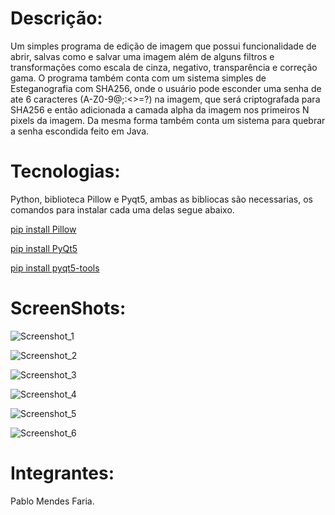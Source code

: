 # Descrição:

Um simples programa de edição de imagem que possui funcionalidade de abrir, salvas como e salvar uma imagem
além de alguns filtros e transformações como escala de cinza, negativo, transparência e correção gama.
O programa também conta com um sistema simples de Esteganografia com SHA256, onde o usuário pode esconder
uma senha de ate 6 caracteres (A-Z0-9@;:<>=?) na imagem, que será criptografada para SHA256 e então adicionada
a camada alpha da imagem nos primeiros N pixels da imagem.
Da mesma forma também conta um sistema para quebrar a senha escondida feito em Java.

# Tecnologias:

Python, biblioteca Pillow e Pyqt5, ambas as bibliocas são necessarias, os comandos para instalar cada uma 
delas segue abaixo.

[pip install Pillow](https://pypi.org/project/Pillow/)

[pip install PyQt5](https://pypi.org/project/PyQt5/)

[pip install pyqt5-tools](https://pypi.org/project/pyqt5-tools/)

# ScreenShots:

![Screenshot_1](https://user-images.githubusercontent.com/48353092/103041731-02b74000-4556-11eb-99b6-9d26214993a8.png)

![Screenshot_2](https://user-images.githubusercontent.com/48353092/103041762-1d89b480-4556-11eb-8bbd-92ad6f32e87a.png)

![Screenshot_3](https://user-images.githubusercontent.com/48353092/103041781-2c706700-4556-11eb-80fe-d18593ac44cf.png)

![Screenshot_4](https://user-images.githubusercontent.com/48353092/103041802-3abe8300-4556-11eb-825d-53a2e9351235.png)

![Screenshot_5](https://user-images.githubusercontent.com/48353092/103041809-3f833700-4556-11eb-99db-9e349d2d65db.png)

![Screenshot_6](https://user-images.githubusercontent.com/48353092/103041811-427e2780-4556-11eb-9011-e67306d06bb9.png)

# Integrantes:

Pablo Mendes Faria.
